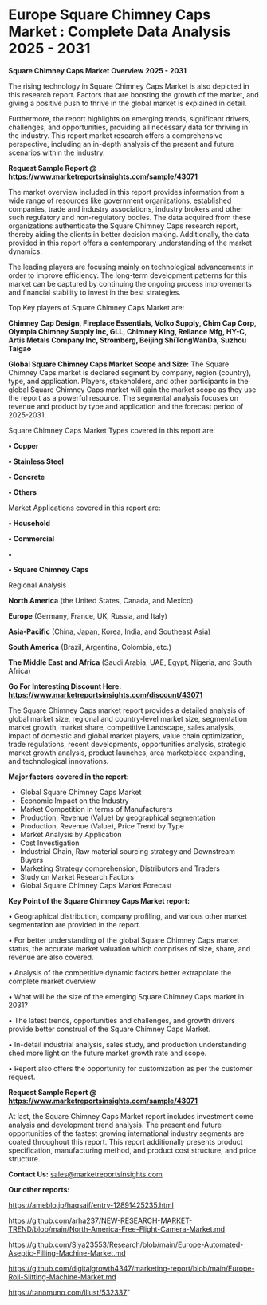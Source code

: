 # Europe Square Chimney Caps Market : Complete Data Analysis 2025 - 2031

<Strong> Square Chimney Caps Market Overview 2025 - 2031</strong>

The rising technology in Square Chimney Caps Market is also depicted in this research report. Factors that are boosting the growth of the market, and giving a positive push to thrive in the global market is explained in detail.

Furthermore, the report highlights on emerging trends, significant drivers, challenges, and opportunities, providing all necessary data for thriving in the industry. This report market research offers a comprehensive perspective, including an in-depth analysis of the present and future scenarios within the industry.

<strong>Request Sample Report @ <a href=https://www.marketreportsinsights.com/sample/43071>https://www.marketreportsinsights.com/sample/43071</a></strong>

The market overview included in this report provides information from a wide range of resources like government organizations, established companies, trade and industry associations, industry brokers and other such regulatory and non-regulatory bodies. The data acquired from these organizations authenticate the Square Chimney Caps research report, thereby aiding the clients in better decision making. Additionally, the data provided in this report offers a contemporary understanding of the market dynamics.

The leading players are focusing mainly on technological advancements in order to improve efficiency. The long-term development patterns for this market can be captured by continuing the ongoing process improvements and financial stability to invest in the best strategies.

Top Key players of Square Chimney Caps Market are:

<strong>Chimney Cap Design, Fireplace Essentials, Volko Supply, Chim Cap Corp, Olympia Chimney Supply Inc, GLL, Chimney King, Reliance Mfg, HY-C, Artis Metals Company Inc, Stromberg, Beijing ShiTongWanDa, Suzhou Taigao</strong>

<strong><b>Global Square Chimney Caps Market Scope and Size:</b></strong>
The Square Chimney Caps market is declared segment by company, region (country), type, and application. Players, stakeholders, and other participants in the global Square Chimney Caps market will gain the market scope as they use the report as a powerful resource. The segmental analysis focuses on revenue and product by type and application and the forecast period of 2025-2031.

Square Chimney Caps Market Types covered in this report are:

<strong>•  Copper

•  Stainless Steel

•  Concrete

•  Others</strong>

Market Applications covered in this report are:

<strong>•  Household

•  Commercial

•  

•  Square Chimney Caps</strong> 

Regional Analysis

<strong>North America</strong> (the United States, Canada, and Mexico)

<strong>Europe</strong> (Germany, France, UK, Russia, and Italy)

<strong>Asia-Pacific</strong> (China, Japan, Korea, India, and Southeast Asia)

<strong>South America</strong> (Brazil, Argentina, Colombia, etc.)

<strong>The Middle East and Africa</strong> (Saudi Arabia, UAE, Egypt, Nigeria, and South Africa)

<strong>Go For Interesting Discount Here: <a href=https://www.marketreportsinsights.com/discount/43071>https://www.marketreportsinsights.com/discount/43071</a></strong>

The Square Chimney Caps market report provides a detailed analysis of global market size, regional and country-level market size, segmentation market growth, market share, competitive Landscape, sales analysis, impact of domestic and global market players, value chain optimization, trade regulations, recent developments, opportunities analysis, strategic market growth analysis, product launches, area marketplace expanding, and technological innovations.

<strong><b>Major factors covered in the report:</b></strong>
<ul>
  <li>Global Square Chimney Caps Market </li>
  <li>Economic Impact on the Industry</li>
  <li>Market Competition in terms of Manufacturers</li>
  <li>Production, Revenue (Value) by geographical segmentation</li>
  <li>Production, Revenue (Value), Price Trend by Type</li>
  <li>Market Analysis by Application</li>
  <li>Cost Investigation</li>
  <li>Industrial Chain, Raw material sourcing strategy and Downstream Buyers</li>
  <li>Marketing Strategy comprehension, Distributors and Traders</li>
  <li>Study on Market Research Factors</li>
  <li>Global Square Chimney Caps Market Forecast</li>
</ul>

<strong><b>Key Point of the Square Chimney Caps Market report:</b></strong>

• Geographical distribution, company profiling, and various other market segmentation are provided in the report.

• For better understanding of the global Square Chimney Caps market status, the accurate market valuation which comprises of size, share, and revenue are also covered.

• Analysis of the competitive dynamic factors better extrapolate the complete market overview

• What will be the size of the emerging Square Chimney Caps market in 2031?

• The latest trends, opportunities and challenges, and growth drivers provide better construal of the Square Chimney Caps Market.

• In-detail industrial analysis, sales study, and production understanding shed more light on the future market growth rate and scope.

• Report also offers the opportunity for customization as per the customer request.

<strong>Request Sample Report @ <a href=https://www.marketreportsinsights.com/sample/43071>https://www.marketreportsinsights.com/sample/43071</a></strong>

At last, the Square Chimney Caps Market report includes investment come analysis and development trend analysis. The present and future opportunities of the fastest growing international industry segments are coated throughout this report. This report additionally presents product specification, manufacturing method, and product cost structure, and price structure.

<strong>Contact Us:</strong>
sales@marketreportsinsights.com

<strong>Our other reports:</strong>

<a href=https://ameblo.jp/haqsaif/entry-12891425235.html>https://ameblo.jp/haqsaif/entry-12891425235.html</a>

<a href=https://github.com/arha237/NEW-RESEARCH-MARKET-TREND/blob/main/North-America-Free-Flight-Camera-Market.md>https://github.com/arha237/NEW-RESEARCH-MARKET-TREND/blob/main/North-America-Free-Flight-Camera-Market.md</a>

<a href=https://github.com/Siya23553/Research/blob/main/Europe-Automated-Aseptic-Filling-Machine-Market.md>https://github.com/Siya23553/Research/blob/main/Europe-Automated-Aseptic-Filling-Machine-Market.md</a>

<a href=https://github.com/digitalgrowth4347/marketing-report/blob/main/Europe-Roll-Slitting-Machine-Market.md>https://github.com/digitalgrowth4347/marketing-report/blob/main/Europe-Roll-Slitting-Machine-Market.md</a>

<a href=https://tanomuno.com/illust/532337>https://tanomuno.com/illust/532337</a>"
